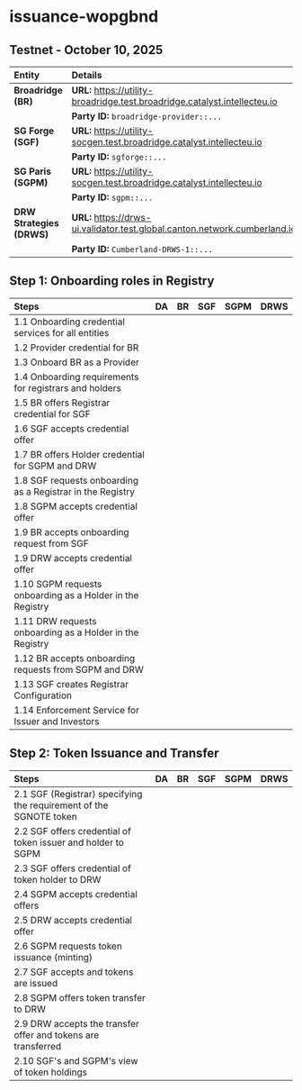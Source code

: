 # issuance-wopgbnd

## Testnet - October 10, 2025

| Entity                    | Details                                                                     |
| :------------------------ | :-------------------------------------------------------------------------- |
| **Broadridge (BR)**       | **URL:** https://utility-broadridge.test.broadridge.catalyst.intellecteu.io |
|                           | **Party ID:** `broadridge-provider::...`                                    |
| **SG Forge (SGF)**        | **URL:** https://utility-socgen.test.broadridge.catalyst.intellecteu.io     |
|                           | **Party ID:** `sgforge::...`                                                |
| **SG Paris (SGPM)**       | **URL:** https://utility-socgen.test.broadridge.catalyst.intellecteu.io     |
|                           | **Party ID:** `sgpm::...`                                                   |
| **DRW Strategies (DRWS)** | **URL:** https://drws-ui.validator.test.global.canton.network.cumberland.io |
|                           | **Party ID:** `Cumberland-DRWS-1::...`                                      |

## Step 1: Onboarding roles in Registry

| Steps                                                      | DA   | BR   | SGF  | SGPM | DRWS |
| :--------------------------------------------------------- | :--- | :--- | :--- | :--- | :--- |
| 1.1 Onboarding credential services for all entities        |      |      |      |      |      |
| 1.2 Provider credential for BR                             |      |      |      |      |      |
| 1.3 Onboard BR as a Provider                               |      |      |      |      |      |
| 1.4 Onboarding requirements for registrars and holders     |      |      |      |      |      |
| 1.5 BR offers Registrar credential for SGF                 |      |      |      |      |      |
| 1.6 SGF accepts credential offer                           |      |      |      |      |      |
| 1.7 BR offers Holder credential for SGPM and DRW           |      |      |      |      |      |
| 1.8 SGF requests onboarding as a Registrar in the Registry |      |      |      |      |      |
| 1.8 SGPM accepts credential offer                          |      |      |      |      |      |
| 1.9 BR accepts onboarding request from SGF                 |      |      |      |      |      |
| 1.9 DRW accepts credential offer                           |      |      |      |      |      |
| 1.10 SGPM requests onboarding as a Holder in the Registry  |      |      |      |      |      |
| 1.11 DRW requests onboarding as a Holder in the Registry   |      |      |      |      |      |
| 1.12 BR accepts onboarding requests from SGPM and DRW      |      |      |      |      |      |
| 1.13 SGF creates Registrar Configuration                   |      |      |      |      |      |
| 1.14 Enforcement Service for Issuer and Investors          |      |      |      |      |      |

## Step 2: Token Issuance and Transfer

| Steps                                                              | DA   | BR   | SGF  | SGPM | DRWS |
| :----------------------------------------------------------------- | :--- | :--- | :--- | :--- | :--- |
| 2.1 SGF (Registrar) specifying the requirement of the SGNOTE token |      |      |      |      |      |
| 2.2 SGF offers credential of token issuer and holder to SGPM       |      |      |      |      |      |
| 2.3 SGF offers credential of token holder to DRW                   |      |      |      |      |      |
| 2.4 SGPM accepts credential offers                                 |      |      |      |      |      |
| 2.5 DRW accepts credential offer                                   |      |      |      |      |      |
| 2.6 SGPM requests token issuance (minting)                         |      |      |      |      |      |
| 2.7 SGF accepts and tokens are issued                              |      |      |      |      |      |
| 2.8 SGPM offers token transfer to DRW                              |      |      |      |      |      |
| 2.9 DRW accepts the transfer offer and tokens are transferred      |      |      |      |      |      |
| 2.10 SGF's and SGPM's view of token holdings                       |      |      |      |      |      |